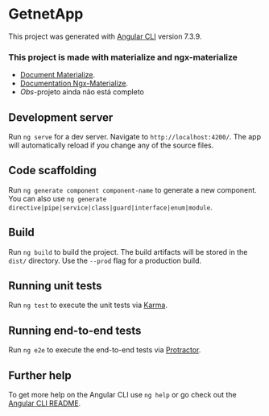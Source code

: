 # GetnetApp

This project was generated with [Angular CLI](https://github.com/angular/angular-cli) version 7.3.9.
### This project is made with materialize and ngx-materialize
* [Document Materialize](https://materializecss.com).
* [Documentation Ngx-Materialize](https://sherweb.github.io/ngx-materialize/home).
* *Obs*-projeto ainda não está completo
## Development server

Run `ng serve` for a dev server. Navigate to `http://localhost:4200/`. The app will automatically reload if you change any of the source files.

## Code scaffolding

Run `ng generate component component-name` to generate a new component. You can also use `ng generate directive|pipe|service|class|guard|interface|enum|module`.

## Build

Run `ng build` to build the project. The build artifacts will be stored in the `dist/` directory. Use the `--prod` flag for a production build.

## Running unit tests

Run `ng test` to execute the unit tests via [Karma](https://karma-runner.github.io).

## Running end-to-end tests

Run `ng e2e` to execute the end-to-end tests via [Protractor](http://www.protractortest.org/).

## Further help

To get more help on the Angular CLI use `ng help` or go check out the [Angular CLI README](https://github.com/angular/angular-cli/blob/master/README.md).
